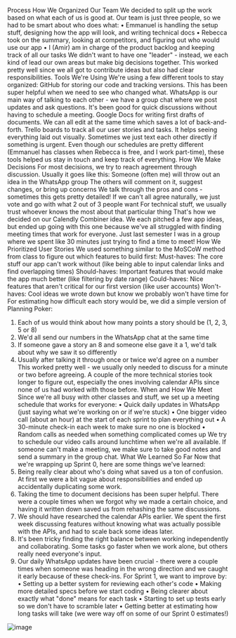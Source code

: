 Process
How We Organized Our Team
We decided to split up the work based on what each of us is good at. Our team is just three people, so we had to be smart about who does what:
•	Emmanuel is handling the setup stuff, designing how the app will look, and writing technical docs
•	Rebecca took on the summary, looking at competitors, and figuring out who would use our app
•	I (Amir) am in charge of the product backlog and keeping track of all our tasks
We didn't want to have one "leader" - instead, we each kind of lead our own areas but make big decisions together. This worked pretty well since we all got to contribute ideas but also had clear responsibilities.
Tools We're Using
We're using a few different tools to stay organized:
GitHub for storing our code and tracking versions. This has been super helpful when we need to see who changed what.
WhatsApp is our main way of talking to each other - we have a group chat where we post updates and ask questions. It's been good for quick discussions without having to schedule a meeting.
Google Docs for writing first drafts of documents. We can all edit at the same time which saves a lot of back-and-forth.
Trello boards to track all our user stories and tasks. It helps seeing everything laid out visually.
Sometimes we just text each other directly if something is urgent.
Even though our schedules are pretty different (Emmanuel has classes when Rebecca is free, and I work part-time), these tools helped us stay in touch and keep track of everything.
How We Make Decisions
For most decisions, we try to reach agreement through discussion. Usually it goes like this:
Someone (often me) will throw out an idea in the WhatsApp group
The others will comment on it, suggest changes, or bring up concerns
We talk through the pros and cons - sometimes this gets pretty detailed!
If we can't all agree naturally, we just vote and go with what 2 out of 3 people want
For technical stuff, we usually trust whoever knows the most about that particular thing
That's how we decided on our Calendly Combiner idea. We each pitched a few app ideas, but ended up going with this one because we've all struggled with finding meeting times that work for everyone. Just last semester I was in a group where we spent like 30 minutes just trying to find a time to meet!
How We Prioritized User Stories
We used something similar to the MoSCoW method from class to figure out which features to build first:
Must-haves: The core stuff our app can't work without (like being able to input calendar links and find overlapping times)
Should-haves: Important features that would make the app much better (like filtering by date range)
Could-haves: Nice features that aren't critical for our first version (like user accounts)
Won't-haves: Cool ideas we wrote down but know we probably won't have time for
For estimating how difficult each story would be, we did a simple version of Planning Poker:
1.	Each of us would think about how many points a story should be (1, 2, 3, 5 or 8)
2.	We'd all send our numbers in the WhatsApp chat at the same time
3.	If someone gave a story an 8 and someone else gave it a 1, we'd talk about why we saw it so differently
4.	Usually after talking it through once or twice we'd agree on a number
This worked pretty well - we usually only needed to discuss for a minute or two before agreeing. A couple of the more technical stories took longer to figure out, especially the ones involving calendar APIs since none of us had worked with those before.
When and How We Meet
Since we're all busy with other classes and stuff, we set up a meeting schedule that works for everyone:
•	Quick daily updates in WhatsApp (just saying what we're working on or if we're stuck)
•	One bigger video call (about an hour) at the start of each sprint to plan everything out
•	A 30-minute check-in each week to make sure no one is blocked
•	Random calls as needed when something complicated comes up
We try to schedule our video calls around lunchtime when we're all available. If someone can't make a meeting, we make sure to take good notes and send a summary in the group chat.
What We Learned So Far
Now that we're wrapping up Sprint 0, here are some things we've learned:
1.	Being really clear about who's doing what saved us a ton of confusion. At first we were a bit vague about responsibilities and ended up accidentally duplicating some work.
2.	Taking the time to document decisions has been super helpful. There were a couple times when we forgot why we made a certain choice, and having it written down saved us from rehashing the same discussions.
3.	We should have researched the calendar APIs earlier. We spent the first week discussing features without knowing what was actually possible with the APIs, and had to scale back some ideas later.
4.	It's been tricky finding the right balance between working independently and collaborating. Some tasks go faster when we work alone, but others really need everyone's input.
5.	Our daily WhatsApp updates have been crucial - there were a couple times when someone was heading in the wrong direction and we caught it early because of these check-ins.
For Sprint 1, we want to improve by:
•	Setting up a better system for reviewing each other's code
•	Making more detailed specs before we start coding
•	Being clearer about exactly what "done" means for each task
•	Starting to set up tests early so we don't have to scramble later
•	Getting better at estimating how long tasks will take (we were way off on some of our Sprint 0 estimates!)

![image](https://github.com/user-attachments/assets/93b43d9d-b838-4fa5-bd06-4502f75b402b)
